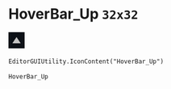 # HoverBar_Up `32x32`
<img src="/img/HoverBar_Up.png" width=32 height=32>

``` CSharp
EditorGUIUtility.IconContent("HoverBar_Up")
```
```
HoverBar_Up
```
